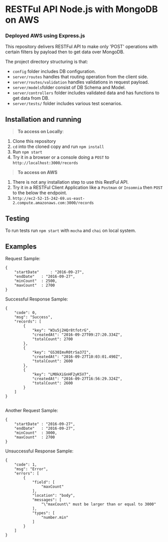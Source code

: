 
# RESTFul API Node.js with MongoDB on AWS
### Deployed AWS using Express.js

This repository delivers RESTFul API to make only 'POST' operations with certain filters by payload then to get data over MongoDB.

The project directory structuring is that:
* `config` folder includes DB configuration.
* `server/routes` handles that routing operation from the client side. 
* `server/routes/validation` handles validations in request payload.
* `server/models`folder consist of DB Schema and Model.
* `server/controllers` folder includes validated data and has functions to get data from DB.
* `server/tests/` folder includes various test scenarios.

## Installation and running

		

> **To access on Locally**:
1. Clone this repository
2. `cd` into the cloned copy and run `npm install`
3. Run `npm start`
4. Try it in a browser or a console doing a `POST` to `http://localhost:3000/records`

> **To access on AWS**

1. There is not any installation step to use this RestFul API.
2. Try it in a RESTFul Client Application like a `Postman` or `Insomnia` then `POST` to the below the endpoint.
3. `http://ec2-52-15-242-69.us-east-2.compute.amazonaws.com:3000/records`

## Testing

To run tests  run  `npm start` with `mocha` and `chai` on local system.


## Examples
Request Sample:

    {
    	"startDate" 	: "2016-09-27",
    	"endDate"	: "2016-09-27",
    	"minCount"	: 2500,
    	"maxCount"	: 2700
    }

Successful Response Sample:

    {
	    "code": 0,
	    "msg": "Success",
	    "records": [
	        {
	            "key": "W3u5j2HQr8tfotrG",
	            "createdAt": "2016-09-27T09:27:20.334Z",
	            "totalCount": 2700
	        },
	        {
	            "key": "GS30ImvR0trSa37I",
	            "createdAt": "2016-09-27T10:03:01.490Z",
	            "totalCount": 2600
	        },
	        {
	            "key": "LM0kXiGnHF2yKSV7",
	            "createdAt": "2016-09-27T16:56:29.324Z",
	            "totalCount": 2600
	        }
		]
	}

## 
Another Request Sample: 

    {
		"startDate" : "2016-09-27",
		"endDate"	: "2016-09-27",
		"minCount"	: 3000,
		"maxCount"	: 2700
	}

Unsuccessful Response Sample:

    {
	    "code": 1,
	    "msg": "Error",
	    "errors": [
	        {
	            "field": [
	                "maxCount"
	            ],
	            "location": "body",
	            "messages": [
	                "\"maxCount\" must be larger than or equal to 3000"
	            ],
	            "types": [
	                "number.min"
	            ]
	        }
	    ]
    }
